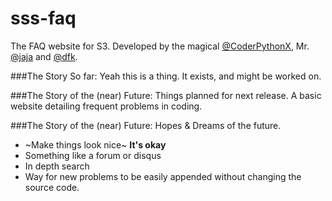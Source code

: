 # sss-faq
The FAQ website for S3. Developed by the magical [@CoderPythonX](https://github.com/tslnc04), Mr. [@jaja](https://github.com/jajaio) and [@dfk](https://github.com/donovank).

###The Story So far:
Yeah this is a thing. It exists, and might be worked on.

###The Story of the (near) Future:
Things planned for next release.
A basic website detailing frequent problems in coding.

###The Story of the (near) Future:
Hopes & Dreams of the future.
* ~Make things look nice~ **It's okay**
* Something like a forum or disqus
* In depth search
* Way for new problems to be easily appended without changing the source code.
